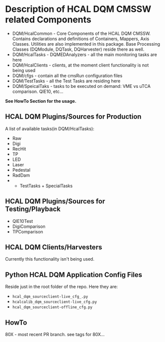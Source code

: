 # Description of HCAL DQM CMSSW related Components
* DQM/HcalCommon - Core Components of the HCAL DQM CMSSW. Contains declarations and definitions of Containers, Mappers, Axis Classes. Utilities are also implemented in this package. Base Processing Classes (DQModule, DQTask, DQHarvester) reside there as well.
* DQM/HcalTasks - DQMEDAnalyzers - all the main monitoring tasks are here
* DQM/HcalClients - clients, at the moment client functionality is not being used
* DQM/cfgs - contain all the cmsRun configuration files
* DQM/TestTasks - all the Test Tasks are residing here
* DQM/SpeicalTaks - tasks to be executed on demand: VME vs uTCA comparison. QIE10, etc...

**See HowTo Section for the usage.**

## HCAL DQM Plugins/Sources for Production
A list of available tasks(in DQM/HcalTasks):
* Raw
* Digi
* RecHit
* TP
* LED
* Laser
* Pedestal
* RadDam
* + TestTasks + SpecialTasks

## HCAL DQM Plugins/Sources for Testing/Playback
* QIE10Test
* DigiComparison
* TPComparison

## HCAL DQM Clients/Harvesters
Currently this functionality isn't being used.

## Python HCAL DQM Application Config Files
Reside just in the root folder of the repo. Here they are:
* `hcal_dqm_sourceclient-live_cfg_.py`
* `hcalcalib_dqm_sourceclient-live_cfg.py`
* `hcal_dqm_sourceclient-offline_cfg.py`

## HowTo
80X - most recent PR branch. see tags for 80X...
